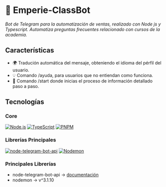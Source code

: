 # 🤖 Emperie-ClassBot

*Bot de Telegram para la automatización de ventas, realizado con Node js y Typescript. Automatiza preguntas frecuentes relacionado con cursos de la academia.*

## Características
- 🌍 Tradución automática del mensaje, obteniendo el idioma del pérfil del usuario.  
- 💡 Comando /ayuda, para usuarios que no entiendan como funciona.  
- 🏁 Comando /start donde inicias el proceso de información detallado paso a paso.  

## Tecnologías
### Core
[![Node.js](https://img.shields.io/badge/Node.js-23.11+-339933?logo=node.js&logoColor=white)](https://nodejs.org/)
[![TypeScript](https://img.shields.io/badge/TypeScript-5.3+-3178C6?logo=typescript&logoColor=white)](https://www.typescriptlang.org/)
[![PNPM](https://img.shields.io/badge/pnpm-10.13+-F69220?logo=pnpm&logoColor=white)](https://pnpm.io/)

### Librerías Principales
[![node-telegram-bot-api](https://img.shields.io/badge/node--telegram--bot--api-0.61+-26A5E4)](https://github.com/yagop/node-telegram-bot-api)
[![Nodemon](https://img.shields.io/badge/Nodemon-3.1-76D04B?logo=nodemon&logoColor=white)](https://nodemon.io/)

### Principales Librerías
- node-telegram-bot-api -> [documentación](https://github.com/yagop/node-telegram-bot-api/tree/master/doc)
- nodemon -> v^3.1.10
